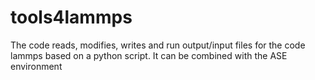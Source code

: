 # tools4lammps  

The code reads, modifies, writes and run output/input files for the code lammps based on a python script. It can be combined with the ASE environment
